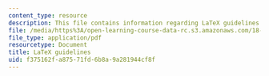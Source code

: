 ```yaml
---
content_type: resource
description: This file contains information regarding LaTeX guidelines.
file: /media/https%3A/open-learning-course-data-rc.s3.amazonaws.com/18-904-seminar-in-topology-spring-2011/f375162fa87571fd6b8a9a281944cf8f_MIT18_904S11_latex.pdf
file_type: application/pdf
resourcetype: Document
title: LaTeX guidelines
uid: f375162f-a875-71fd-6b8a-9a281944cf8f
---
```

